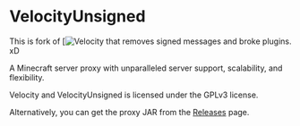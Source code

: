 # VelocityUnsigned

This is fork of [![Velocity](https://github.com/PaperMC/Velocity) that removes signed messages and broke plugins. xD

A Minecraft server proxy with unparalleled server support, scalability,
and flexibility.

Velocity and VelocityUnsigned is licensed under the GPLv3 license.

Alternatively, you can get the proxy JAR from the [Releases](https://github.com/ygmpxwn/VelocityUnsigned/releases/tag/latest)
page.

